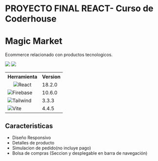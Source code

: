 # PROYECTO FINAL REACT- Curso de Coderhouse
<h1>Magic Market</h1> 
<p>Ecommerce relacionado con productos tecnologicos.</p>
<img src="https://drive.google.com/uc?export=download&id=1W1Me6PXAawYuD6GZ7x46L2yQ1besCiTL"/>
<img src="https://drive.google.com/uc?export=download&id=1Lf46UDaVppeo6kCNj6u24ywMzw3SQYik"/>
<table>
  <tr>
    <th>Herramienta</th>
    <th>Version</th>
  </tr>
  <tr>
    <td align="center"><img src="https://drive.google.com/uc?export=download&id=11FXD0zRaGHvGcSyxXF_EBKwaalzol8e4"/>React</td>
    <td>18.2.0</td>
  </tr>
  <tr>
    <td><img src="https://drive.google.com/uc?export=download&id=1mxaHLnbRkQj7hqx4sExvSWh5cVg5oSsr"/>Firebase</td>
    <td>10.6.0</td>
  </tr>
  <tr>
    <td><img src="https://drive.google.com/uc?export=download&id=1v-qD-d-rBidjcq2BhZCkKINrFm8XAELW"/>Tailwind</td>
    <td>3.3.3</td>
  </tr>
  <tr>
    <td><img src="https://drive.google.com/uc?export=download&id=1XwysPdlF5a4yzR4yFUx4H6so1eBZphop"/>Vite</td>
    <td>4.4.5</td>
  </tr>
</table>


<h2>Caracteristicas</h2>
<ul>
  <li>Diseño Responsivo</li>
  <li>Detalles de producto</li>
  <li>Simulacion de pedido(no incluye pago)</li>
  <li>Bolsa de compras (Seccion y desplegable en barra de navegación)</li>
</ul>

